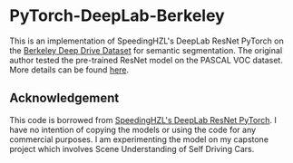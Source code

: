 # PyTorch-DeepLab-Berkeley

This is an implementation of SpeedingHZL's DeepLab ResNet PyTorch on the [Berkeley Deep Drive Dataset](http://bdd-data.berkeley.edu/index.html) for semantic segmentation. 
The original author tested the pre-trained ResNet model on the PASCAL VOC dataset. More details can be found [here](https://github.com/speedinghzl/Pytorch-Deeplab). 

## Acknowledgement
This code is borrowed from [SpeedingHZL's DeepLab ResNet PyTorch](https://github.com/speedinghzl/Pytorch-Deeplab). I have no intention of copying the models or using
the code for any commercial purposes. I am experimenting the model on my capstone project which involves Scene Understanding of Self Driving Cars.